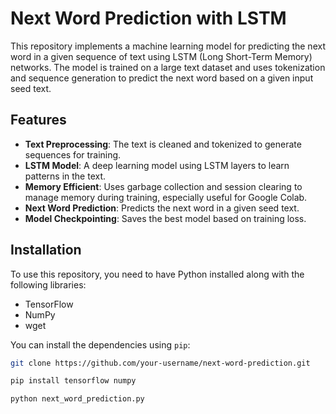 # Next Word Prediction with LSTM

This repository implements a machine learning model for predicting the next word in a given sequence of text using LSTM (Long Short-Term Memory) networks. The model is trained on a large text dataset and uses tokenization and sequence generation to predict the next word based on a given input seed text.

## Features

- **Text Preprocessing**: The text is cleaned and tokenized to generate sequences for training.
- **LSTM Model**: A deep learning model using LSTM layers to learn patterns in the text.
- **Memory Efficient**: Uses garbage collection and session clearing to manage memory during training, especially useful for Google Colab.
- **Next Word Prediction**: Predicts the next word in a given seed text.
- **Model Checkpointing**: Saves the best model based on training loss.
  
## Installation

To use this repository, you need to have Python installed along with the following libraries:

- TensorFlow
- NumPy
- wget

You can install the dependencies using `pip`:


```bash
git clone https://github.com/your-username/next-word-prediction.git

pip install tensorflow numpy

python next_word_prediction.py





